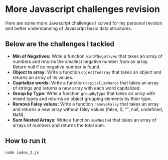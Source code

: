 # More Javascript challenges revision
Here are some more Javascript challenges I solved for my personal revision and better understanding of Javascript basic data structures.

## Below are the challenges I tackled
- **Min of Negatives:** Write a function ```minOfNegatives``` that takes an array of numbers and returns the smallest negative number from an array. Return null if no negative number is found.
- **Object to array:** Write a function ```objectToArray``` that takes an object and returns an array of its values.
- **Capitalize words:** Write a function ```capitalizeWords``` that takes an array of strings and returns a new array with each word capitalized.
- **Group by Type:** Write a function ```groupByType``` that takes an array with mixed types and returns an object grouping elements by their type.
- **Remove Falsy values:** Write a function ```removeFalsy``` that takes an array and returns a new array without falsy values (false, 0, "", null, undefined, NaN).
- **Sum Nested Arrays:** Write a function ```sumNested``` that takes an array of arrays of numbers and returns the total sum.

## How to run it
```bash
node index_2.js
```
